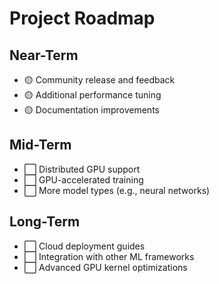 # Project Roadmap

## Near-Term
- 🟡 Community release and feedback
- 🟡 Additional performance tuning
- 🟡 Documentation improvements

## Mid-Term
- ⬜ Distributed GPU support
- ⬜ GPU-accelerated training
- ⬜ More model types (e.g., neural networks)

## Long-Term
- ⬜ Cloud deployment guides
- ⬜ Integration with other ML frameworks
- ⬜ Advanced GPU kernel optimizations 